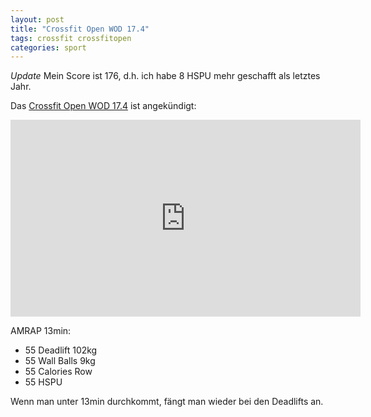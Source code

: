 ```yaml
---
layout: post
title: "Crossfit Open WOD 17.4"
tags: crossfit crossfitopen
categories: sport
---
```


*Update* Mein Score ist 176, d.h. ich habe 8 HSPU mehr geschafft als letztes Jahr.

Das [Crossfit Open WOD 17.4][0] ist angekündigt:

<iframe width="560" height="315" src="https://www.youtube-nocookie.com/embed/UNobmdSjB58" frameborder="0" allowfullscreen></iframe>

AMRAP 13min:

* 55 Deadlift 102kg
* 55 Wall Balls 9kg
* 55 Calories Row
* 55 HSPU

Wenn man unter 13min durchkommt, fängt man wieder bei den Deadlifts an.


[0]: https://games.crossfit.com/workouts/open/2017/17.4

